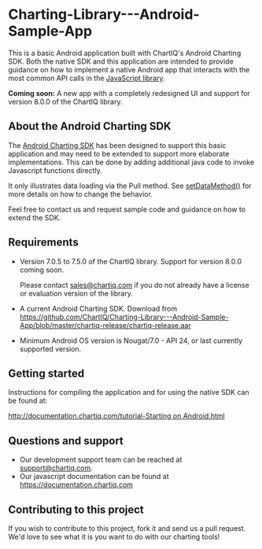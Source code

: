 # Charting-Library---Android-Sample-App

This is a basic Android application built with ChartIQ's Android Charting SDK.
Both the native SDK and this application are intended to provide guidance on how to implement a native Android app that interacts with the most common API calls in the [JavaScript library](https://documentation.chartiq.com).

**Coming soon:** A new app with a completely redesigned UI and support for version 8.0.0 of the ChartIQ library.

## About the Android Charting SDK

The [Android Charting SDK](https://github.com/ChartIQ/Charting-Library---Android-SDK) has been designed to support this basic application and may need to be extended to support more elaborate implementations.
This can be done by adding additional java code to invoke Javascript functions directly.

It only illustrates data loading via the Pull method. See [setDataMethod()](https://chartiq.readme.io/docs/setdatamethod-pushpull-behavior) for more details on how to change the behavior.

Feel free to contact us and request sample code and guidance on how to extend the SDK.

## Requirements

- Version 7.0.5 to 7.5.0 of the ChartIQ library. Support for version 8.0.0 coming soon.

  Please contact sales@chartiq.com if you do not already have a license or evaluation version of the library.

* A current Android Charting SDK. Download from https://github.com/ChartIQ/Charting-Library---Android-Sample-App/blob/master/chartiq-release/chartiq-release.aar

* Minimum Android OS version is Nougat/7.0 - API 24, or last currently supported version.

## Getting started

Instructions for compiling the application and for using the native SDK can be found at:

[http://documentation.chartiq.com/tutorial-Starting on Android.html](http://documentation.chartiq.com/tutorial-Starting%20on%20Android.html)

## Questions and support

- Our development support team can be reached at [support@chartiq.com](mailto:support@chartiq.com).
- Our javascript documentation can be found at https://documentation.chartiq.com


## Contributing to this project

If you wish to contribute to this project, fork it and send us a pull request.
We'd love to see what it is you want to do with our charting tools!
